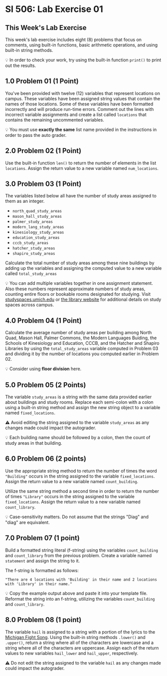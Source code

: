 
# SI 506: Lab Exercise 01

## This Week's Lab Exercise

This week's lab exercise includes eight (8) problems that focus on comments, using built-in functions, basic arithmetic operations, and using built-in string methods.

:bulb: In order to check your work, try using the built-in function `print()` to print out the results.


## 1.0 Problem 01 (1 Point)

You've been provided with twelve (12) variables that represent locations on campus. These variables have been assigned string values that contain the names of those locations. Some of these variables have been formatted incorrectly and will produce run-time errors. Comment out the lines with incorrect variable assignments and create a list called `locations` that contains the remaining uncommented variables.

:bulb: You must use **exactly the same** list name provided in the instructions in order to pass the auto grader.

## 2.0 Problem 02 (1 Point)

Use the built-in function `len()` to return the number of elements in the list `locations`. Assign the return value to a new variable named `num_locations`.


## 3.0 Problem 03 (1 Point)

The variables listed below all have the number of study areas assigned to them as an integer.

* `north_quad_study_areas`
* `mason_hall_study_areas`
* `palmer_study_areas`
* `modern_lang_study_areas`
* `kinesiology_study_areas`
* `education_study_areas`
* `cccb_study_areas`
* `hatcher_study_areas`
* `shapiro_study_areas`

Calculate the total number of study areas among these nine buildings by adding up the variables and assigning the computed value to a new variable called `total_study_areas`

:bulb: You can add multiple variables together in one assignment statement. Also these numbers represent approximate numbers of study areas, counting entire floors or bookable rooms designated for studying. Visit [studyspaces.umich.edu](https://studyspaces.umich.edu/) or [the library website](https://www.lib.umich.edu/visit-and-study/study-spaces/building) for additional details on study spaces across campus.

## 4.0 Problem 04 (1 Point)

Calculate the average number of study areas per building among North Quad, Mason Hall, Palmer Commons, the Modern Languages Buiding, the Schools of Kinesiology and Education, CCCB, and the Hatcher and Shapiro Libraries by using the `total_study_areas` variable computed in Problem 03 and dividing it by the number of locations you computed earlier in Problem 02.

:bulb: Consider using **floor division** here.

## 5.0 Problem 05 (2 Points)

The variable `study_areas` is a string with the same data provided earlier about buildings and study rooms. Replace each semi-colon with a colon using a built-in string method and assign the new string object to a variable named `fixed_locations`.

:warning: Avoid editing the string assigned to the variable `study_areas` as any changes made could impact the autograder.

:bulb: Each building name should be followed by a colon, then the count of study areas in that building.

## 6.0 Problem 06 (2 points)

Use the appropriate string method to return the number of times the word `"Building"` occurs in the string assigned to the variable `fixed_locations`. Assign the return value to a new variable named `count_building`.

Utilize the same string method a second time in order to return the number of times `"Library"` occurs in the string assigned to the variable `fixed_locations`. Assign the return value to a new variable named `count_library`.

:bulb: Case-sensitivity matters. Do not assume that the strings "Diag" and "diag" are equivalent.

## 7.0 Problem 07 (1 point)

Build a formatted string literal (f-string) using the variables `count_building` and `count_library` from the previous problem. Create a variable named `statement` and assign the string to it.

The f-string is formatted as follows:

``` "There are 4 locations with 'Building' in their name and 2 locations with 'Library' in their name." ```

:bulb: Copy the example output above and paste it into your template file. Reformat the string into an f-string, utilizing the variables `count_building` and `count_library`.

## 8.0 Problem 08 (1 point)

The variable `hail` is assigned to a string with a portion of the lyrics to the [Michigan Fight Song](https://mgoblue.com/news/2009/6/29/Michigan_Fight_Song.aspx). Using the built-in string methods `.lower()` and `.upper()`, return a string where all of the characters are lowercase and a string where all of the characters are uppercase. Assign each of the return values to new variables `hail_lower` and `hail_upper`, respectively.

:warning: Do not edit the string assigned to the variable `hail` as any changes made could impact the autograder.
